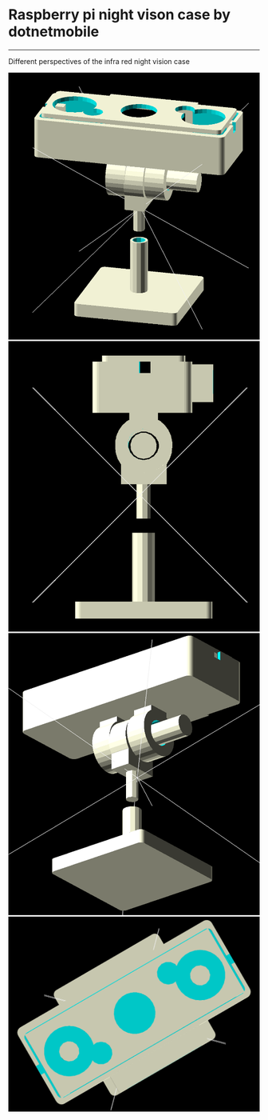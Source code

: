 # Raspberry pi night vison case by dotnetmobile
---

Different perspectives of the infra red night vision case

![Alt text](images/IR_night_vision_1.png?raw=true "View 1")
![Alt text](images/IR_night_vision_2.png?raw=true "View 2")
![Alt text](images/IR_night_vision_3.png?raw=true "View 3")
![Alt text](images/IR_night_vision_4.png?raw=true "View 4")
